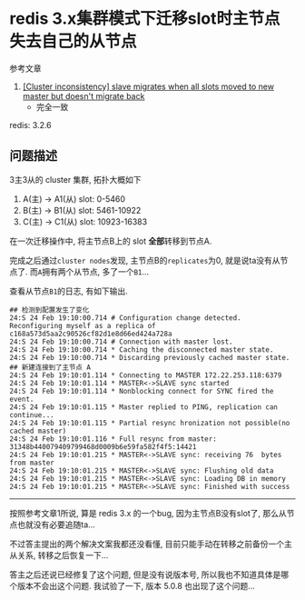 # redis 3.x集群模式下迁移slot时主节点失去自己的从节点

参考文章

1. [[Cluster inconsistency] slave migrates when all slots moved to new master but doesn't migrate back](https://github.com/redis/redis/issues/3043)
    - 完全一致

redis: 3.2.6

## 问题描述

3主3从的 cluster 集群, 拓扑大概如下

1. A(主) -> A1(从) slot: 0-5460
2. B(主) -> B1(从) slot: 5461-10922
3. C(主) -> C1(从) slot: 10923-16383

在一次迁移操作中, 将主节点B上的 slot **全部**转移到节点A. 

完成之后通过`cluster nodes`发现, 主节点B的`replicates`为0, 就是说ta没有从节点了. 而`A`拥有两个从节点, 多了一个`B1`...

查看从节点`B1`的日志, 有如下输出.

```
## 检测到配置发生了变化
24:S 24 Feb 19:10:00.714 # Configuration change detected. Reconfiguring myself as a replica of c168a573d5aa2c90526cf82d1e8d66ed424a728a
24:S 24 Feb 19:10:00.714 # Connection with master lost.
24:S 24 Feb 19:10:00.714 * Caching the disconnected master state.
24:S 24 Feb 19:10:00.714 * Discarding previously cached master state.
## 新建连接到了主节点 A
24:S 24 Feb 19:10:01.114 * Connecting to MASTER 172.22.253.118:6379
24:S 24 Feb 19:10:01.114 * MASTER<->SLAVE sync started
24:S 24 Feb 19:10:01.114 * Nonblocking connect for SYNC fired the event.
24:S 24 Feb 19:10:01.115 * Master replied to PING, replication can continue...
24:S 24 Feb 19:10:01.115 * Partial resync hronization not possible(no cached master)
24:S 24 Feb 19:10:01.116 * Full resync from master: 31348b440079409799468d0009b6e59fa582f4f5:14421
24:S 24 Feb 19:10:01.215 * MASTER<->SLAVE sync: receiving 76  bytes from master
24:S 24 Feb 19:10:01.215 * MASTER<->SLAVE sync: Flushing old data
24:S 24 Feb 19:10:01.215 * MASTER<->SLAVE sync: Loading DB in memory
24:S 24 Feb 19:10:01.215 * MASTER<->SLAVE sync: Finished with success
```

------

按照参考文章1所说, 算是 redis 3.x 的一个bug, 因为主节点B没有slot了, 那么从节点也就没有必要追随ta...

不过答主提出的两个解决文案我都还没看懂, 目前只能手动在转移之前备份一个主从关系, 转移之后恢复一下...

答主之后还说已经修复了这个问题, 但是没有说版本号, 所以我也不知道具体是哪个版本不会出这个问题. 我试验了一下, 版本 5.0.8 也出现了这个问题...
